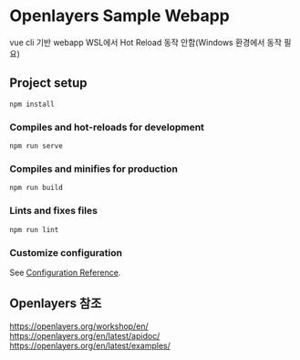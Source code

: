 # Openlayers Sample Webapp
vue cli 기반 webapp
WSL에서 Hot Reload 동작 안함(Windows 환경에서 동작 필요)  

## Project setup  
```
npm install
```

### Compiles and hot-reloads for development
```
npm run serve
```

### Compiles and minifies for production
```
npm run build
```

### Lints and fixes files
```
npm run lint
```

### Customize configuration
See [Configuration Reference](https://cli.vuejs.org/config/).

## Openlayers 참조
https://openlayers.org/workshop/en/  
https://openlayers.org/en/latest/apidoc/  
https://openlayers.org/en/latest/examples/  
